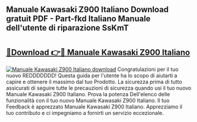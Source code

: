 ## Manuale Kawasaki Z900 Italiano Download gratuit PDF - Part-fkd Italiano Manuale dell'utente di riparazione SsKmT

# <h2><a href="http://dfee77f.blite.top/?on=Manuale+Kawasaki+Z900+Italiano">🔗Download 👉🔴 Manuale Kawasaki Z900 Italiano</a></h2>

[![Manuale Kawasaki Z900 Italiano download](https://i.imgur.com/lujVjoI.png)](http://dfee77f.blite.top/?on=Manuale+Kawasaki+Z900+Italiano)
Congratulazioni per il tuo nuovo REDDDDDDD! Questa guida per l'utente ha lo scopo di aiutarti a capire e ottenere il massimo dal tuo Prodotto. La sicurezza prima di tutto assicurati di seguire tutte le precauzioni di sicurezza quando usi il tuo nuovo Manuale Kawasaki Z900 Italiano. Prova la potenza Dell'elenco delle funzionalità con il tuo nuovo Manuale Kawasaki Z900 Italiano. Il tuo Feedback è apprezzato Manuale Kawasaki Z900 Italiano. Apprezziamo il tuo contributo e ci impegniamo a fornirti un servizio eccezionale.
